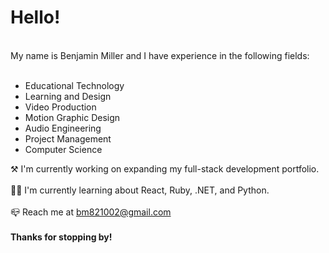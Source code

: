<h1>Hello!</h1><br>
My name is Benjamin Miller and I have experience in the following fields:<br><br>
<ul>
<li>Educational Technology</li>
<li>Learning and Design</li>
<li>Video Production</li>
<li>Motion Graphic Design</li>
<li>Audio Engineering</li>
<li>Project Management</li>
<li>Computer Science</li>
</ul>

⚒ I'm currently working on expanding my full-stack development portfolio.<br><br>
👨‍🎓 I'm currently learning about React, Ruby, .NET, and Python.<br>
<br>
📪 Reach me at bm821002@gmail.com<br>
<br>
**Thanks for stopping by!**
